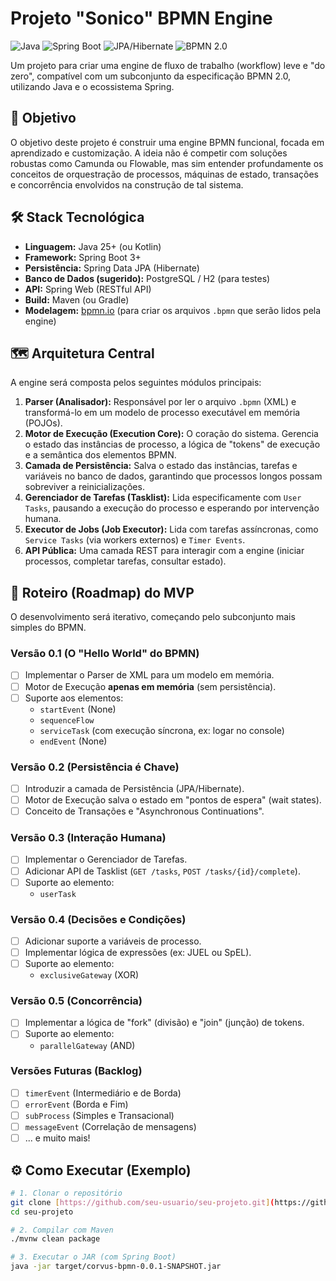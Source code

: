 # Projeto "Sonico" BPMN Engine

![Java](https://img.shields.io/badge/Java-25+-blue?logo=java)
![Spring Boot](https://img.shields.io/badge/Spring%20Boot-3.x-brightgreen?logo=spring)
![JPA/Hibernate](https://img.shields.io/badge/JPA-Hibernate-orange)
![BPMN 2.0](https://img.shields.io/badge/BPMN%202.0-Compatible-blue)

Um projeto para criar uma engine de fluxo de trabalho (workflow) leve e "do zero", compatível com um subconjunto da especificação BPMN 2.0, utilizando Java e o ecossistema Spring.

## 🎯 Objetivo

O objetivo deste projeto é construir uma engine BPMN funcional, focada em aprendizado e customização. A ideia não é competir com soluções robustas como Camunda ou Flowable, mas sim entender profundamente os conceitos de orquestração de processos, máquinas de estado, transações e concorrência envolvidos na construção de tal sistema.

## 🛠️ Stack Tecnológica

* **Linguagem:** Java 25+ (ou Kotlin)
* **Framework:** Spring Boot 3+
* **Persistência:** Spring Data JPA (Hibernate)
* **Banco de Dados (sugerido):** PostgreSQL / H2 (para testes)
* **API:** Spring Web (RESTful API)
* **Build:** Maven (ou Gradle)
* **Modelagem:** [bpmn.io](https://bpmn.io/) (para criar os arquivos `.bpmn` que serão lidos pela engine)

## 🗺️ Arquitetura Central

A engine será composta pelos seguintes módulos principais:

1.  **Parser (Analisador):** Responsável por ler o arquivo `.bpmn` (XML) e transformá-lo em um modelo de processo executável em memória (POJOs).
2.  **Motor de Execução (Execution Core):** O coração do sistema. Gerencia o estado das instâncias de processo, a lógica de "tokens" de execução e a semântica dos elementos BPMN.
3.  **Camada de Persistência:** Salva o estado das instâncias, tarefas e variáveis no banco de dados, garantindo que processos longos possam sobreviver a reinicializações.
4.  **Gerenciador de Tarefas (Tasklist):** Lida especificamente com `User Tasks`, pausando a execução do processo e esperando por intervenção humana.
5.  **Executor de Jobs (Job Executor):** Lida com tarefas assíncronas, como `Service Tasks` (via workers externos) e `Timer Events`.
6.  **API Pública:** Uma camada REST para interagir com a engine (iniciar processos, completar tarefas, consultar estado).

## 🚀 Roteiro (Roadmap) do MVP

O desenvolvimento será iterativo, começando pelo subconjunto mais simples do BPMN.

### Versão 0.1 (O "Hello World" do BPMN)
* [ ] Implementar o Parser de XML para um modelo em memória.
* [ ] Motor de Execução **apenas em memória** (sem persistência).
* [ ] Suporte aos elementos:
    * `startEvent` (None)
    * `sequenceFlow`
    * `serviceTask` (com execução síncrona, ex: logar no console)
    * `endEvent` (None)

### Versão 0.2 (Persistência é Chave)
* [ ] Introduzir a camada de Persistência (JPA/Hibernate).
* [ ] Motor de Execução salva o estado em "pontos de espera" (wait states).
* [ ] Conceito de Transações e "Asynchronous Continuations".

### Versão 0.3 (Interação Humana)
* [ ] Implementar o Gerenciador de Tarefas.
* [ ] Adicionar API de Tasklist (`GET /tasks`, `POST /tasks/{id}/complete`).
* [ ] Suporte ao elemento:
    * `userTask`

### Versão 0.4 (Decisões e Condições)
* [ ] Adicionar suporte a variáveis de processo.
* [ ] Implementar lógica de expressões (ex: JUEL ou SpEL).
* [ ] Suporte ao elemento:
    * `exclusiveGateway` (XOR)

### Versão 0.5 (Concorrência)
* [ ] Implementar a lógica de "fork" (divisão) e "join" (junção) de tokens.
* [ ] Suporte ao elemento:
    * `parallelGateway` (AND)

### Versões Futuras (Backlog)
* [ ] `timerEvent` (Intermediário e de Borda)
* [ ] `errorEvent` (Borda e Fim)
* [ ] `subProcess` (Simples e Transacional)
* [ ] `messageEvent` (Correlação de mensagens)
* [ ] ... e muito mais!

## ⚙️ Como Executar (Exemplo)

```bash
# 1. Clonar o repositório
git clone [https://github.com/seu-usuario/seu-projeto.git](https://github.com/seu-usuario/seu-projeto.git)
cd seu-projeto

# 2. Compilar com Maven
./mvnw clean package

# 3. Executar o JAR (com Spring Boot)
java -jar target/corvus-bpmn-0.0.1-SNAPSHOT.jar
